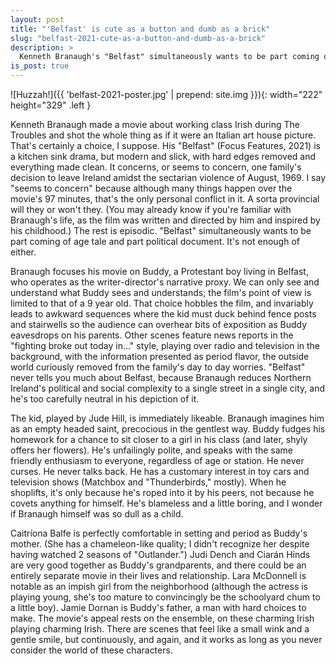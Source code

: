 ```yaml
---
layout: post
title: "'Belfast' is cute as a button and dumb as a brick"
slug: "belfast-2021-cute-as-a-button-and-dumb-as-a-brick"
description: >
  Kenneth Branaugh's "Belfast" simultaneously wants to be part coming of age tale and part political document. It's not enough of either.
is_post: true
---
```

![Huzzah!]({{ 'belfast-2021-poster.jpg' | prepend: site.img }}){: width="222" height="329" .left }

Kenneth Branaugh made a movie about working class Irish during The Troubles and shot the whole thing as if it were an Italian art house picture. That's certainly a choice, I suppose. His "Belfast" (Focus Features, 2021) is a kitchen sink drama, but modern and slick, with hard edges removed and everything made clean. It concerns, or seems to concern, one family's decision to leave Ireland amidst the sectarian violence of August, 1969. I say "seems to concern" because although many things happen over the movie's 97 minutes, that's the only personal conflict in it. A sorta provincial will they or won't they. (You may already know if you're familiar with Branaugh's life, as the film was written and directed by him and inspired by his childhood.) The rest is episodic. "Belfast" simultaneously wants to be part coming of age tale and part political document. It's not enough of either.<!--more-->

 Branaugh focuses his movie on Buddy, a Protestant boy living in Belfast, who operates as the writer-director's narrative proxy. We can only see and understand what Buddy sees and understands; the film's point of view is limited to that of a 9 year old. That choice hobbles the film, and invariably leads to awkward sequences where the kid must duck behind fence posts and stairwells so the audience can overhear bits of exposition as Buddy eavesdrops on his parents. Other scenes feature news reports in the "fighting broke out today in..." style, playing over radio and television in the background, with the information presented as period flavor, the outside world curiously removed from the family's day to day worries. "Belfast" never tells you much about Belfast, because Branaugh reduces Northern Ireland's political and social complexity to a single street in a single city, and he's too carefully neutral in his depiction of it.

The kid, played by Jude Hill, is immediately likeable. Branaugh imagines him as an empty headed saint, precocious in the gentlest way. Buddy fudges his homework for a chance to sit closer to a girl in his class (and later, shyly offers her flowers). He's unfailingly polite, and speaks with the same friendly enthusiasm to everyone, regardless of age or station. He never curses. He never talks back. He has a customary interest in toy cars and television shows (Matchbox and "Thunderbirds," mostly). When he shoplifts, it's only because he's roped into it by his peers, not because he covets anything for himself. He's blameless and a little boring, and I wonder if Branaugh himself was so dull as a child.

Caitríona Balfe is perfectly comfortable in setting and period as Buddy's mother. (She has a chameleon-like quality; I didn't recognize her despite having watched 2 seasons of "Outlander.") Judi Dench and Ciarán Hinds are very good together as Buddy's grandparents, and there could be an entirely separate movie in their lives and relationship. Lara McDonnell is notable as an impish girl from the neighborhood (although the actress is playing young, she's too mature to convincingly be the schoolyard chum to a little boy). Jamie Dornan is Buddy's father, a man with hard choices to make. The movie's appeal rests on the ensemble, on these charming Irish playing charming Irish. There are scenes that feel like a small wink and a gentle smile, but continuously, and again, and it works as long as you never consider the world of these characters.
